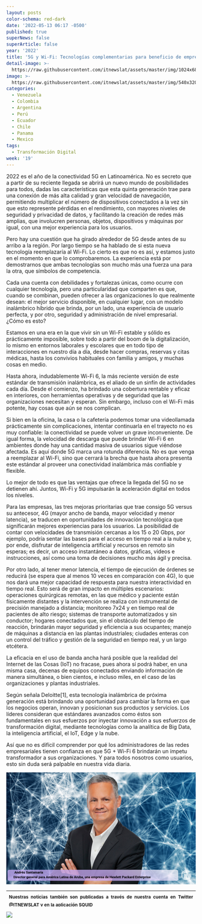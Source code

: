 ```yaml
---
layout: posts
color-schema: red-dark
date: '2022-05-13 06:17 -0500'
published: true
superNews: false
superArticle: false
year: '2022'
title: '5G y Wi-Fi: Tecnologías complementarias para beneficio de empresas y usuarios'
detail-image: >-
  https://raw.githubusercontent.com/itnewslat/assets/master/img/1024x680/Andres-Santamaria-g.jpg
image: >-
  https://raw.githubusercontent.com/itnewslat/assets/master/img/540x320/Andres-Santamaria-p.jpg
categories:
  - Venezuela
  - Colombia
  - Argentina
  - Perú
  - Ecuador
  - Chile
  - Panama
  - Mexico
tags:
  - Transformación Digital
week: '19'
---
```

2022 es el año de la conectividad 5G en Latinoamérica. No es secreto que a partir de su reciente llegada se abrirá un nuevo mundo de posibilidades para todos, dadas las características que esta quinta generación trae para una conexión de más alta calidad y gran velocidad de navegación, permitiendo multiplicar el número de dispositivos conectados a la vez sin que esto represente pérdidas en el rendimiento, con mayores niveles de seguridad y privacidad de datos, y facilitando la creación de redes más amplias, que involucren personas, objetos, dispositivos y máquinas por igual, con una mejor experiencia para los usuarios.
 
Pero hay una cuestión que ha girado alrededor de 5G desde antes de su arribo a la región. Por largo tiempo se ha hablado de si esta nueva tecnología reemplazaría al Wi-Fi. Lo cierto es que no es así, y estamos justo en el momento en que lo comprobaremos. La experiencia está por demostrarnos que ambas tecnologías son mucho más una fuerza una para la otra, que símbolos de competencia.
 
Cada una cuenta con debilidades y fortalezas únicas, como ocurre con cualquier tecnología, pero una particularidad que comparten es que, cuando se combinan, pueden ofrecer a las organizaciones lo que realmente desean: el mejor servicio disponible, en cualquier lugar, con un modelo inalámbrico híbrido que brinda, por un lado, una experiencia de usuario perfecta, y por otro, seguridad y administración de nivel empresarial. ¿Cómo es esto?
 
Estamos en una era en la que vivir sin un Wi-Fi estable y sólido es prácticamente imposible, sobre todo a partir del boom de la digitalización, lo mismo en entornos laborales y escolares que en todo tipo de interacciones en nuestro día a día, desde hacer compras, reservas y citas médicas, hasta los convivios habituales con familia y amigos, y muchas cosas en medio.
 
Hasta ahora, indudablemente Wi-Fi 6, la más reciente versión de este estándar de transmisión inalámbrica, es el aliado de un sinfín de actividades cada día. Desde el comienzo, ha brindado una cobertura rentable y eficaz en interiores, con herramientas operativas y de seguridad que las organizaciones necesitan y esperan. Sin embargo, incluso con el Wi-Fi más potente, hay cosas que aún se nos complican.
 
Si bien en la oficina, la casa o la cafetería podemos tomar una videollamada prácticamente sin complicaciones, intentar continuarla en el trayecto no es muy confiable: la conectividad se puede volver un grave inconveniente. De igual forma, la velocidad de descarga que puede brindar Wi-Fi 6 en ambientes donde hay una cantidad masiva de usuarios sigue viéndose afectada. Es aquí donde 5G marca una rotunda diferencia. No es que venga a reemplazar al Wi-Fi, sino que cerrará la brecha que hasta ahora presenta este estándar al proveer una conectividad inalámbrica más confiable y flexible.
 
Lo mejor de todo es que las ventajas que ofrece la llegada del 5G no se detienen ahí. Juntos, Wi-Fi y 5G impulsarán la aceleración digital en todos los niveles.
 
Para las empresas, las tres mejoras prioritarias que trae consigo 5G versus su antecesor, 4G (mayor ancho de banda, mayor velocidad y menor latencia), se traducen en oportunidades de innovación tecnológica que significarán mejores experiencias para los usuarios. La posibilidad de contar con velocidades de transmisión cercanas a los 15 o 20 Gbps, por ejemplo, podría sentar las bases para el acceso en tiempo real a la nube y, por ende, disfrutar de inteligencia artificial y recursos en remoto sin esperas; es decir, un acceso instantáneo a datos, gráficas, videos e instrucciones, así como una toma de decisiones mucho más ágil y precisa.
 
Por otro lado, al tener menor latencia, el tiempo de ejecución de órdenes se reducirá (se espera que al menos 10 veces en comparación con 4G), lo que nos dará una mejor capacidad de respuesta para nuestra interactividad en tiempo real. Esto será de gran impacto en múltiples escenarios: operaciones quirúrgicas remotas, en las que médico y paciente están físicamente distantes y la intervención se realiza con instrumental de precisión manejado a distancia; monitoreo 7x24 y en tiempo real de pacientes de alto riesgo; sistemas de transporte automatizados y sin conductor; hogares conectados que, sin el obstáculo del tiempo de reacción, brindarán mayor seguridad y eficiencia a sus ocupantes; manejo de máquinas a distancia en las plantas industriales; ciudades enteras con un control del tráfico y gestión de la seguridad en tiempo real, y un largo etcétera.
 
La eficacia en el uso de banda ancha hará posible que la realidad del Internet de las Cosas (IoT) no fracase, pues ahora sí podrá haber, en una misma casa, decenas de equipos conectados enviando información de manera simultánea, o bien cientos, e incluso miles, en el caso de las organizaciones y plantas industriales.
 
Según señala Deloitte[1], esta tecnología inalámbrica de próxima generación está brindando una oportunidad para cambiar la forma en que los negocios operan, innovan y posicionan sus productos y servicios. Los líderes consideran que estándares avanzados como éstos son fundamentales en sus esfuerzos por inyectar innovación a sus esfuerzos de transformación digital, mediante tecnologías como la analítica de Big Data, la inteligencia artificial, el IoT, Edge y la nube.
 
Así que no es difícil comprender por qué los administradores de las redes empresariales tienen confianza en que 5G + Wi-Fi 6 brindarán un ímpetu transformador a sus organizaciones. Y para todos nosotros como usuarios, esto sin duda será palpable en nuestra vida diaria.

![](https://raw.githubusercontent.com/itnewslat/assets/master/img/540x320/Andres-Santamaria-p.jpg)

<table style="height: 42px;" width="569">
<tbody>
<tr>
<td style="text-align: justify;"><sub><strong>Nuestras noticias también son publicadas a través de nuestra cuenta en Twitter <a href="https://twitter.com/itnewslat?lang=es">@ITNEWSLAT</a> y en la aplicación <a href="https://squidapp.co/en/">SQUID</a></strong></sub></td>
</tr>
</tbody>
</table>

<img src="https://tracker.metricool.com/c3po.jpg?hash=56f88a41e39ab42c063cc51676587a04"/>
